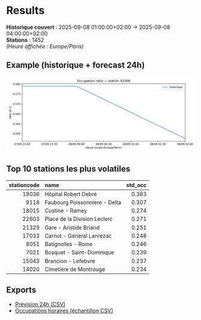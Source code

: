 # Results

**Historique couvert** : 2025-09-08 01:00:00+02:00 → 2025-09-08 04:00:00+02:00  
**Stations** : 1452  
*(Heure affichée : Europe/Paris)*

## Example (historique + forecast 24h)
![sample](assets/sample_forecast.png)

## Top 10 stations les plus volatiles
|   stationcode | name                          |   std_occ |
|--------------:|:------------------------------|----------:|
|         19036 | Hôpital Robert Debré          |     0.383 |
|          9118 | Faubourg Poissonniere - Delta |     0.307 |
|         18015 | Custine - Ramey               |     0.274 |
|         22603 | Place de la Division Leclerc  |     0.271 |
|         21329 | Gare - Aristide Briand        |     0.251 |
|         17033 | Carnot - Général Lanrezac     |     0.248 |
|          8051 | Batignolles - Rome            |     0.246 |
|          7021 | Bosquet - Saint-Dominique     |     0.239 |
|         15043 | Brancion - Lefebvre           |     0.237 |
|         14020 | Cimetière de Montrouge        |     0.234 |

## Exports
- [Prévision 24h (CSV)](exports/velib_forecast_24h.csv)
- [Occupations horaires (échantillon CSV)](exports/velib_hourly.csv)